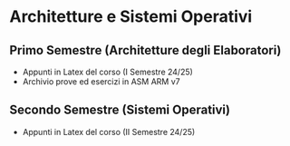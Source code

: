# Architetture e Sistemi Operativi

## Primo Semestre (Architetture degli Elaboratori)

* Appunti in Latex del corso (I Semestre 24/25)
* Archivio prove ed esercizi in ASM ARM v7

## Secondo Semestre (Sistemi Operativi)

* Appunti in Latex del corso (II Semestre 24/25)
